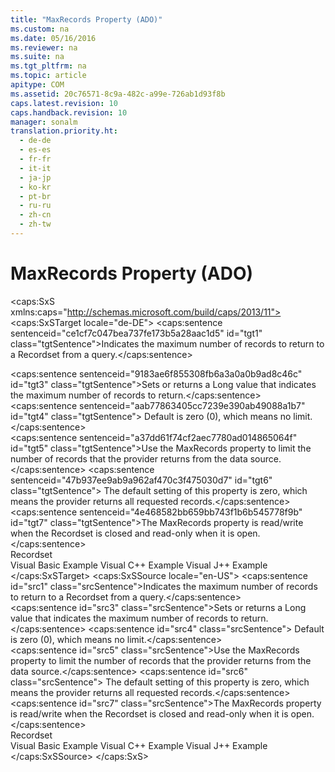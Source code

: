 ```yaml
---
title: "MaxRecords Property (ADO)"
ms.custom: na
ms.date: 05/16/2016
ms.reviewer: na
ms.suite: na
ms.tgt_pltfrm: na
ms.topic: article
apitype: COM
ms.assetid: 20c76571-8c9a-482c-a99e-726ab1d93f8b
caps.latest.revision: 10
caps.handback.revision: 10
manager: sonalm
translation.priority.ht: 
  - de-de
  - es-es
  - fr-fr
  - it-it
  - ja-jp
  - ko-kr
  - pt-br
  - ru-ru
  - zh-cn
  - zh-tw
---
```

# MaxRecords Property (ADO)
<?xml version="1.0" encoding="utf-8"?>
<caps:SxS xmlns:caps="http://schemas.microsoft.com/build/caps/2013/11">
  <caps:SxSTarget locale="de-DE">
    <developerReferenceWithoutSyntaxDocument xsi:schemaLocation="http://ddue.schemas.microsoft.com/authoring/2003/5 http://dduestorage.blob.core.windows.net/ddueschema/developer.xsd" xmlns="http://ddue.schemas.microsoft.com/authoring/2003/5" xmlns:xlink="http://www.w3.org/1999/xlink" xmlns:xsi="http://www.w3.org/2001/XMLSchema-instance">
      <introduction>
        <para>
          <caps:sentence sentenceid="ce1cf7c047bea737fe173b5a28aac1d5" id="tgt1" class="tgtSentence">Indicates the maximum number of records to return to a <legacyLink xlink:href="ede1415f-c3df-4cc5-a05b-2576b2b84b60">Recordset</legacyLink> from a query.</caps:sentence>
        </para>
      </introduction>
      <section>
        <title>
          <caps:sentence sentenceid="6f253c84dca33d0cd6f1b864ea701e8a" id="tgt2" class="tgtSentence">Settings and Return Values</caps:sentence>
        </title>
        <content>
          <para>
            <caps:sentence sentenceid="9183ae6f855308fb6a3a0a0b9ad8c46c" id="tgt3" class="tgtSentence">Sets or returns a <languageKeyword>Long</languageKeyword> value that indicates the maximum number of records to return.</caps:sentence>
            <caps:sentence sentenceid="aab77863405cc7239e390ab49088a1b7" id="tgt4" class="tgtSentence"> Default is zero (<legacyBold>0</legacyBold>), which means no limit.</caps:sentence>
          </para>
        </content>
      </section>
      <languageReferenceRemarks>
        <content>
          <para>
            <caps:sentence sentenceid="a37dd61f74cf2aec7780ad014865064f" id="tgt5" class="tgtSentence">Use the <unmanagedCodeEntityReference>MaxRecords</unmanagedCodeEntityReference> property to limit the number of records that the provider returns from the data source.</caps:sentence>
            <caps:sentence sentenceid="47b937ee9ab9a962af470c3f475030d7" id="tgt6" class="tgtSentence"> The default setting of this property is zero, which means the provider returns all requested records.</caps:sentence>
          </para>
          <para>
            <caps:sentence sentenceid="4e468582bb659bb743f1b6b545778f9b" id="tgt7" class="tgtSentence">The <unmanagedCodeEntityReference>MaxRecords</unmanagedCodeEntityReference> property is read/write when the <unmanagedCodeEntityReference>Recordset</unmanagedCodeEntityReference> is closed and read-only when it is open.</caps:sentence>
          </para>
        </content>
      </languageReferenceRemarks>
      <section>
        <title>
          <caps:sentence sentenceid="2f342d3be839cc5b67ae0de7d404b8e6" id="tgt8" class="tgtSentence">Applies To</caps:sentence>
        </title>
        <content>
          <para>
            <link xlink:href="ede1415f-c3df-4cc5-a05b-2576b2b84b60">Recordset</link>
          </para>
        </content>
      </section>
      <relatedTopics>
        <link xlink:href="630a3be4-7a87-41cf-997e-8bb50d89db1e">Visual Basic Example</link>
        <link xlink:href="af6b399b-e546-4de5-9cd1-5a6e0ec7ddc7">Visual C++ Example</link>
        <link xlink:href="f5f12f3b-8f45-4bfa-b70e-971b758e1898">Visual J++ Example</link>
      </relatedTopics>
    </developerReferenceWithoutSyntaxDocument>
  </caps:SxSTarget>
  <caps:SxSSource locale="en-US">
    <developerReferenceWithoutSyntaxDocument xsi:schemaLocation="http://ddue.schemas.microsoft.com/authoring/2003/5 http://dduestorage.blob.core.windows.net/ddueschema/developer.xsd" xmlns="http://ddue.schemas.microsoft.com/authoring/2003/5" xmlns:xlink="http://www.w3.org/1999/xlink" xmlns:xsi="http://www.w3.org/2001/XMLSchema-instance">
      <introduction>
        <para>
          <caps:sentence id="src1" class="srcSentence">Indicates the maximum number of records to return to a <legacyLink xlink:href="ede1415f-c3df-4cc5-a05b-2576b2b84b60">Recordset</legacyLink> from a query.</caps:sentence>
        </para>
      </introduction>
      <section>
        <title>
          <caps:sentence id="src2" class="srcSentence">Settings and Return Values</caps:sentence>
        </title>
        <content>
          <para>
            <caps:sentence id="src3" class="srcSentence">Sets or returns a <languageKeyword>Long</languageKeyword> value that indicates the maximum number of records to return.</caps:sentence>
            <caps:sentence id="src4" class="srcSentence"> Default is zero (<legacyBold>0</legacyBold>), which means no limit.</caps:sentence>
          </para>
        </content>
      </section>
      <languageReferenceRemarks>
        <content>
          <para>
            <caps:sentence id="src5" class="srcSentence">Use the <unmanagedCodeEntityReference>MaxRecords</unmanagedCodeEntityReference> property to limit the number of records that the provider returns from the data source.</caps:sentence>
            <caps:sentence id="src6" class="srcSentence"> The default setting of this property is zero, which means the provider returns all requested records.</caps:sentence>
          </para>
          <para>
            <caps:sentence id="src7" class="srcSentence">The <unmanagedCodeEntityReference>MaxRecords</unmanagedCodeEntityReference> property is read/write when the <unmanagedCodeEntityReference>Recordset</unmanagedCodeEntityReference> is closed and read-only when it is open.</caps:sentence>
          </para>
        </content>
      </languageReferenceRemarks>
      <section>
        <title>
          <caps:sentence id="src8" class="srcSentence">Applies To</caps:sentence>
        </title>
        <content>
          <para>
            <link xlink:href="ede1415f-c3df-4cc5-a05b-2576b2b84b60">Recordset</link>
          </para>
        </content>
      </section>
      <relatedTopics>
        <link xlink:href="630a3be4-7a87-41cf-997e-8bb50d89db1e">Visual Basic Example</link>
        <link xlink:href="af6b399b-e546-4de5-9cd1-5a6e0ec7ddc7">Visual C++ Example</link>
        <link xlink:href="f5f12f3b-8f45-4bfa-b70e-971b758e1898">Visual J++ Example</link>
      </relatedTopics>
    </developerReferenceWithoutSyntaxDocument>
  </caps:SxSSource>
</caps:SxS>